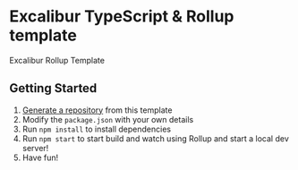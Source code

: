# Excalibur TypeScript & Rollup template

Excalibur Rollup Template

## Getting Started

1. [Generate a repository](https://github.com/excaliburjs/template-ts-parcel/generate) from this template
2. Modify the `package.json` with your own details
3. Run `npm install` to install dependencies
4. Run `npm start` to start build and watch using Rollup and start a local dev server!
5. Have fun!
